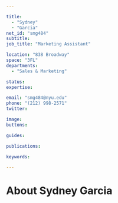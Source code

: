 ```yaml
---

title:
  - "Sydney"
  - "Garcia"
net_id: "smg484"
subtitle: 
job_title: "Marketing Assistant"

location: "838 Broadway"
space: "3FL"
departments:
  - "Sales & Marketing"

status: 
expertise:

email: "smg484@nyu.edu"
phone: "(212) 998-2571"
twitter: 

image: 
buttons:

guides:

publications:

keywords:

---
```


# About Sydney Garcia


